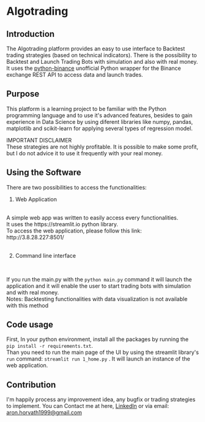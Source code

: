 # Algotrading


## Introduction
The Algotrading platform provides an easy to use interface to Backtest trading strategies (based on technical indicators). There is the possibility to Backtest and Launch Trading Bots with simulation and also with real money. It uses the [python-binance](https://python-binance.readthedocs.io/en/latest/) unofficial Python wrapper for the Binance exchange REST API to access data and launch trades.

## Purpose
This platform is a learning project to be familiar with the Python programming language and to use it's advanced features, besides to gain experience  in Data Science by using diferent libraries like numpy, pandas, matplotlib and scikit-learn for applying several types of regression model.

IMPORTANT DISCLAIMER
<br>
These strategies are not  highly profitable. It is possible to make some profit, but I do not advice it to use it frequently with your real money.

## Using the Software

There are two possibilities to access the functionalities: 
<br/>
1. Web Application 
<br>
A simple web app was written to easily access every functionalities.
<br/>
It uses the https://streamlit.io python library.
<br/> 
To access the web application, please follow this link: http://3.8.28.227:8501/
<br/>
<br/>

2. Command line interface
<br/>

If you run the main.py with the `python main.py` command it will launch the application and it will enable the user to start trading bots with simulation and with real money.
<br/>
Notes: Backtesting functionalities with data visualization is not available with this method

## Code usage

First, In your python environment, install all the packages by running the 
<br/>
`pip install -r requirements.txt`.
<br/>
Than you need to run the main page of the UI by using the streamlit library's `run` command: `streamlit run 1_home.py` . It will launch an instance of the web application.

## Contribution

I'm happily process any improvement idea, any bugfix or trading strategies to implement. You can Contact me at here, [LinkedIn](https://www.linkedin.com/in/aronhorvath-954b23188) or via email: aron.horvath1999@gmail.com
